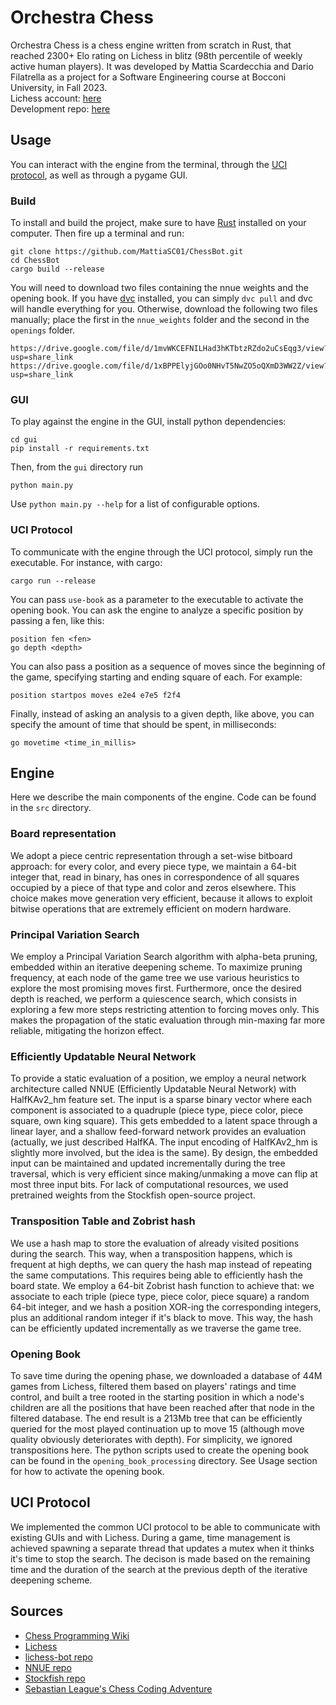 # Orchestra Chess

Orchestra Chess is a chess engine written from scratch in Rust, that reached 2300+ Elo rating on Lichess in blitz (98th percentile of weekly active human players). It was developed by Mattia Scardecchia and Dario Filatrella as a project for a Software Engineering course at Bocconi University, in Fall 2023. \
Lichess account: [here](https://lichess.org/@/OrchestraBot) \
Development repo: [here](https://github.com/DarioFi/OrchestraChess)

## Usage

You can interact with the engine from the terminal, through the [UCI protocol](https://www.wbec-ridderkerk.nl/html/UCIProtocol.html), as well as through a pygame GUI.

### Build

To install and build the project, make sure to have [Rust](https://www.rust-lang.org/it) installed on your computer. Then fire up a terminal and run:

```
git clone https://github.com/MattiaSC01/ChessBot.git
cd ChessBot
cargo build --release
```

You will need to download two files containing the nnue weights and the opening book. If you have [dvc](https://dvc.org) installed, you can simply `dvc pull` and dvc will handle everything for you. Otherwise, download the following two files manually; place the first in the `nnue_weights` folder and the second in the `openings` folder.

```
https://drive.google.com/file/d/1mvWKCEFNILHad3hKTbtzRZdo2uCsEqg3/view?usp=share_link
https://drive.google.com/file/d/1xBPPElyjGOo0NHvT5NwZO5oQXmD3WW2Z/view?usp=share_link
```

### GUI

To play against the engine in the GUI, install python dependencies:

```
cd gui
pip install -r requirements.txt
```

Then, from the `gui` directory run

```
python main.py
```

Use `python main.py --help` for a list of configurable options.

### UCI Protocol

To communicate with the engine through the UCI protocol, simply run the executable. For instance, with cargo:

```
cargo run --release
```

You can pass `use-book` as a parameter to the executable to activate the opening book.
You can ask the engine to analyze a specific position by passing a fen, like this:

```
position fen <fen>
go depth <depth>
```

You can also pass a position as a sequence of moves since the beginning of the game, specifying starting and ending square of each. For example:

```
position startpos moves e2e4 e7e5 f2f4
```

Finally, instead of asking an analysis to a given depth, like above, you can specify the amount of time that should be spent, in milliseconds:

```
go movetime <time_in_millis>
```

## Engine

Here we describe the main components of the engine. Code can be found in the `src` directory.

### Board representation

We adopt a piece centric representation through a set-wise bitboard approach: for every color, and every piece type, we maintain a 64-bit integer that, read in binary, has ones in correspondence of all squares occupied by a piece of that type and color and zeros elsewhere.
This choice makes move generation very efficient, because it allows to exploit bitwise operations that are extremely efficient on modern hardware.

### Principal Variation Search

We employ a Principal Variation Search algorithm with alpha-beta pruning, embedded within an iterative deepening scheme. To maximize pruning frequency, at each node of the game tree we use various heuristics to explore the most promising moves first. Furthermore, once the desired depth is reached, we perform a quiescence search, which consists in exploring a few more steps restricting attention to forcing moves only. This makes the propagation of the static evaluation through min-maxing far more reliable, mitigating the horizon effect.

### Efficiently Updatable Neural Network

To provide a static evaluation of a position, we employ a neural network architecture called NNUE (Efficiently Updatable Neural Network) with HalfKAv2_hm feature set. The input is a sparse binary vector where each component is associated to a quadruple (piece type, piece color, piece square, own king square). This gets embedded to a latent space through a linear layer, and a shallow feed-forward network provides an evaluation (actually, we just described HalfKA. The input encoding of HalfKAv2_hm is slightly more involved, but the idea is the same).
By design, the embedded input can be maintained and updated incrementally during the tree traversal, which is very efficient since making/unmaking a move can flip at most three input bits.
For lack of computational resources, we used pretrained weights from the Stockfish open-source project.

### Transposition Table and Zobrist hash

We use a hash map to store the evaluation of already visited positions during the search. This way, when a transposition happens, which is frequent at high depths, we can query the hash map instead of repeating the same computations.
This requires being able to efficiently hash the board state. We employ a 64-bit Zobrist hash function to achieve that: we associate to each triple (piece type, piece color, piece square) a random 64-bit integer, and we hash a position XOR-ing the corresponding integers, plus an additional random integer if it's black to move. This way, the hash can be efficiently updated incrementally as we traverse the game tree.

### Opening Book

To save time during the opening phase, we downloaded a database of 44M games from Lichess, filtered them based on players' ratings and time control, and built a tree rooted in the starting position in which a node's children are all the positions that have been reached after that node in the filtered database. The end result is a 213Mb tree that can be efficiently queried for the most played continuation up to move 15 (although move quality obviously deteriorates with depth). For simplicity, we ignored transpositions here.
The python scripts used to create the opening book can be found in the `opening_book_processing` directory. See Usage section for how to activate the opening book.

## UCI Protocol

We implemented the common UCI protocol to be able to communicate with existing GUIs and with Lichess. During a game, time management is achieved spawning a separate thread that updates a mutex when it thinks it's time to stop the search. The decison is made based on the remaining time and the duration of the search at the previous depth of the iterative deepening scheme.

## Sources

- [Chess Programming Wiki](https://www.chessprogramming.org/Main_Page)
- [Lichess](https://lichess.org)
- [lichess-bot repo](https://github.com/lichess-bot-devs/lichess-bot)
- [NNUE repo](https://github.com/official-stockfish/nnue-pytorch)
- [Stockfish repo](https://github.com/official-stockfish/Stockfish)
- [Sebastian League's Chess Coding Adventure](https://github.com/SebLague/Chess-Coding-Adventure)
